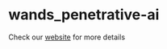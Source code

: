 # wands_penetrative-ai

Check our [website](https://dapowan.github.io/wands_penetrative-ai/) for more details